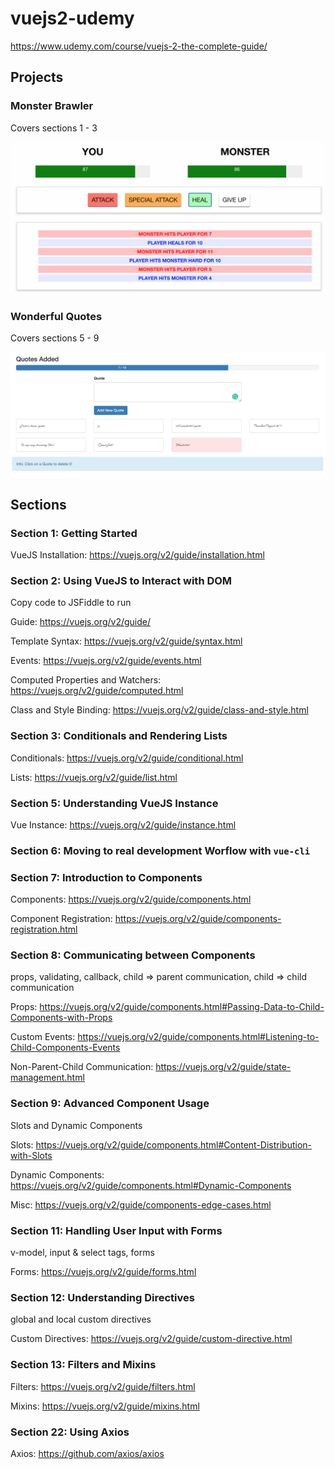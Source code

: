 # vuejs2-udemy

https://www.udemy.com/course/vuejs-2-the-complete-guide/

## Projects

### Monster Brawler

Covers sections 1 - 3

![monster](Projects/docs/monster_brawler.png)

### Wonderful Quotes

Covers sections 5 - 9

![quotes](Projects/docs/wonderful_quotes.png)

## Sections

### Section 1: Getting Started

VueJS Installation: https://vuejs.org/v2/guide/installation.html

### Section 2: Using VueJS to Interact with DOM

Copy code to JSFiddle to run

Guide: https://vuejs.org/v2/guide/

Template Syntax: https://vuejs.org/v2/guide/syntax.html

Events: https://vuejs.org/v2/guide/events.html

Computed Properties and Watchers: https://vuejs.org/v2/guide/computed.html

Class and Style Binding: https://vuejs.org/v2/guide/class-and-style.html

### Section 3: Conditionals and Rendering Lists

Conditionals: https://vuejs.org/v2/guide/conditional.html

Lists: https://vuejs.org/v2/guide/list.html

### Section 5: Understanding VueJS Instance

Vue Instance: https://vuejs.org/v2/guide/instance.html

### Section 6: Moving to real development Worflow with `vue-cli`

### Section 7: Introduction to Components

Components: https://vuejs.org/v2/guide/components.html

Component Registration: https://vuejs.org/v2/guide/components-registration.html

### Section 8: Communicating between Components

props, validating, callback, child => parent communication, child => child communication

Props: https://vuejs.org/v2/guide/components.html#Passing-Data-to-Child-Components-with-Props

Custom Events: https://vuejs.org/v2/guide/components.html#Listening-to-Child-Components-Events

Non-Parent-Child Communication: https://vuejs.org/v2/guide/state-management.html

### Section 9: Advanced Component Usage

Slots and Dynamic Components

Slots: https://vuejs.org/v2/guide/components.html#Content-Distribution-with-Slots

Dynamic Components: https://vuejs.org/v2/guide/components.html#Dynamic-Components

Misc: https://vuejs.org/v2/guide/components-edge-cases.html

### Section 11: Handling User Input with Forms

v-model, input & select tags, forms

Forms: https://vuejs.org/v2/guide/forms.html

### Section 12: Understanding Directives

global and local custom directives

Custom Directives: https://vuejs.org/v2/guide/custom-directive.html

### Section 13: Filters and Mixins

Filters: https://vuejs.org/v2/guide/filters.html

Mixins: https://vuejs.org/v2/guide/mixins.html

### Section 22: Using Axios

Axios: https://github.com/axios/axios
